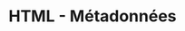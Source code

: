 ---
layout : part
title : HTML - Métadonnées
slug : 
description : ""
image : 
in_book: false
order : 11
---